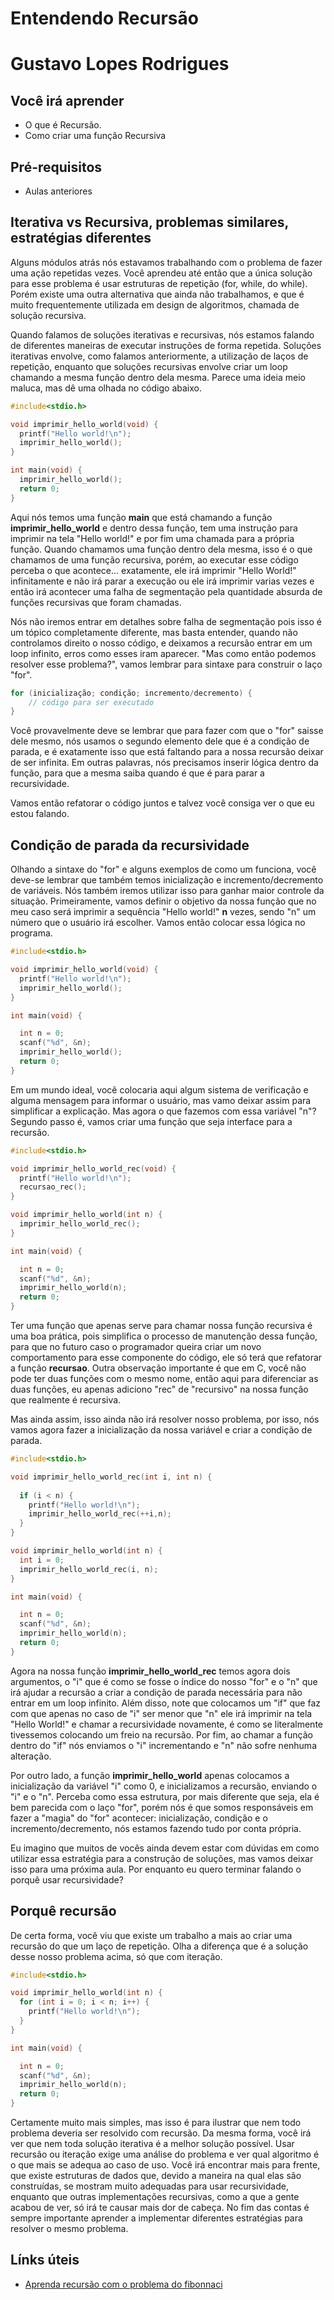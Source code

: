 # Entendendo Recursão

# Gustavo Lopes Rodrigues

## Você irá aprender

- O que é Recursão.
- Como criar uma função Recursiva

## Pré-requisitos

- Aulas anteriores

## Iterativa vs Recursiva, problemas similares, estratégias diferentes

Alguns módulos atrás nós estavamos trabalhando com o problema de fazer uma ação repetidas vezes. Você aprendeu até então que a única solução para esse problema é usar estruturas de repetição (for, while, do while). Porém existe uma outra alternativa que ainda não trabalhamos, e que é muito frequentemente utilizada em design de algoritmos, chamada de solução recursiva.

Quando falamos de soluções iterativas e recursivas, nós estamos falando de diferentes maneiras de executar instruções de forma repetida. Soluções iterativas envolve, como falamos anteriormente, a utilização de laços de repetição, enquanto que soluções recursivas envolve criar um loop chamando a mesma função dentro dela mesma. Parece uma ideia meio maluca, mas dê uma olhada no código abaixo.

```c
#include<stdio.h>

void imprimir_hello_world(void) {
  printf("Hello world!\n");
  imprimir_hello_world();
}

int main(void) {
  imprimir_hello_world();
  return 0;
}
```

Aqui nós temos uma função **main** que está chamando a função **imprimir_hello_world** e dentro dessa função, tem uma instrução para imprimir na tela "Hello world!" e por fim uma chamada para a própria função. Quando chamamos uma função dentro dela mesma, isso é o que chamamos de uma função recursiva, porém, ao executar esse código perceba o que acontece... exatamente, ele irá imprimir "Hello World!" infinitamente e não irá parar a execução ou ele irá imprimir varias vezes e então irá acontecer uma falha de segmentação pela quantidade absurda de funções recursivas que foram chamadas.

Nós não iremos entrar em detalhes sobre falha de segmentação pois isso é um tópico completamente diferente, mas basta entender, quando não controlamos direito o nosso código, e deixamos a recursão entrar em um loop infinito, erros como esses iram aparecer. "Mas como então podemos resolver esse problema?", vamos lembrar para sintaxe para construir o laço "for".

```c
for (inicialização; condição; incremento/decremento) {
    // código para ser executado
}
```

Você provavelmente deve se lembrar que para fazer com que o "for" saisse dele mesmo, nós usamos o segundo elemento dele que é a condição de parada, e é exatamente isso que está faltando para a nossa recursão deixar de ser infinita. Em outras palavras, nós precisamos inserir lógica dentro da função, para que a mesma saiba quando é que é para parar a recursividade. 

Vamos então refatorar o código juntos e talvez você consiga ver o que eu estou falando.

## Condição de parada da recursividade

Olhando a sintaxe do "for" e alguns exemplos de como um funciona, você deve-se lembrar que também temos inicialização e incremento/decremento de variáveis. Nós também iremos utilizar isso para ganhar maior controle da situação. Primeiramente, vamos definir o objetivo da nossa função que no meu caso será imprimir a sequência "Hello world!" **n** vezes, sendo "n" um número que o usuário irá escolher. Vamos então colocar essa lógica no programa.

```c
#include<stdio.h>

void imprimir_hello_world(void) {
  printf("Hello world!\n");
  imprimir_hello_world();
}

int main(void) {

  int n = 0;
  scanf("%d", &n);
  imprimir_hello_world();
  return 0;
}
```

Em um mundo ideal, você colocaria aqui algum sistema de verificação e alguma mensagem para informar o usuário, mas vamo deixar assim para simplificar a explicação. Mas agora o que fazemos com essa variável "n"? Segundo passo é, vamos criar uma função que seja interface para a recursão. 

```c
#include<stdio.h>

void imprimir_hello_world_rec(void) {
  printf("Hello world!\n");
  recursao_rec();
}

void imprimir_hello_world(int n) {
  imprimir_hello_world_rec();
}

int main(void) {

  int n = 0;
  scanf("%d", &n);
  imprimir_hello_world(n);
  return 0;
}
```

Ter uma função que apenas serve para chamar nossa função recursiva é uma boa prática, pois simplifica o processo de manutenção dessa função, para que no futuro caso o programador queira criar um novo comportamento para esse componente do código, ele só terá que refatorar a função **recursao**. Outra observação importante é que em C, você não pode ter duas funções com o mesmo nome, então aqui para diferenciar as duas funções, eu apenas adiciono "rec" de "recursivo" na nossa função que realmente é recursiva.

Mas ainda assim, isso ainda não irá resolver nosso problema, por isso, nós vamos agora fazer a inicialização da nossa variável e criar a condição de parada.

```c
#include<stdio.h>

void imprimir_hello_world_rec(int i, int n) {
  
  if (i < n) {
    printf("Hello world!\n");
    imprimir_hello_world_rec(++i,n);
  }
}

void imprimir_hello_world(int n) {
  int i = 0;
  imprimir_hello_world_rec(i, n);
}

int main(void) {

  int n = 0;
  scanf("%d", &n);
  imprimir_hello_world(n);
  return 0;
}
```

Agora na nossa função **imprimir_hello_world_rec** temos agora dois argumentos, o "i" que é como se fosse o índice do nosso "for" e o "n" que irá ajudar a recursão a criar a condição de parada necessária para não entrar em um loop infinito. Além disso, note que colocamos um "if" que faz com que apenas no caso de "i" ser menor que "n" ele irá imprimir na tela "Hello World!" e chamar a recursividade novamente, é como se literalmente tivessemos colocando um freio na recursão. Por fim, ao chamar a função dentro do "if" nós enviamos o "i" incrementando e "n" não sofre nenhuma alteração.

Por outro lado, a função **imprimir_hello_world** apenas colocamos a inicialização da variável "i" como 0, e inicializamos a recursão, enviando o "i" e o "n". Perceba como essa estrutura, por mais diferente que seja, ela é bem parecida com o laço "for", porém nós é que somos responsáveis em fazer a "magia" do "for" acontecer: inicialização, condição e o incremento/decremento, nós estamos fazendo tudo por conta própria.

Eu imagino que muitos de vocês ainda devem estar com dúvidas em como utilizar essa estratégia para a construção de soluções, mas vamos deixar isso para uma próxima aula. Por enquanto eu quero terminar falando o porquê usar recursividade?

## Porquê recursão

De certa forma, você viu que existe um trabalho a mais ao criar uma recursão do que um laço de repetição. Olha a diferença que é a solução desse nosso problema acima, só que com iteração.

```c
#include<stdio.h>

void imprimir_hello_world(int n) {
  for (int i = 0; i < n; i++) {
    printf("Hello world!\n");
  }
}

int main(void) {

  int n = 0;
  scanf("%d", &n);
  imprimir_hello_world(n);
  return 0;
}
```
Certamente muito mais simples, mas isso é para ilustrar que nem todo problema deveria ser resolvido com recursão. Da mesma forma, você irá ver que nem toda solução iterativa é a melhor solução possível. Usar recursão ou iteração exige uma análise do problema e ver qual algoritmo é o que mais se adequa ao caso de uso. Você irá encontrar mais para frente, que existe estruturas de dados que, devido a maneira na qual elas são construídas, se mostram muito adequadas para usar recursividade, enquanto que outras implementações recursivas, como a que a gente acabou de ver, só irá te causar mais dor de cabeça. No fim das contas é sempre importante aprender a implementar diferentes estratégias para resolver o mesmo problema.

## Línks úteis

- [Aprenda recursão com o problema do fibonnaci](https://www.youtube.com/watch?v=1kBiqUCN888)
